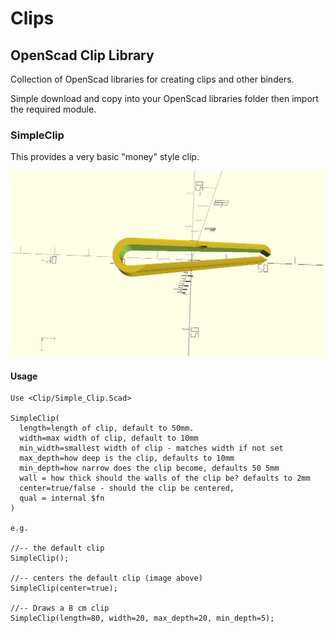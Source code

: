 # Clips
## OpenScad Clip Library
Collection of OpenScad libraries for creating clips and other binders.

Simple download and copy into your OpenScad libraries folder then import the required module.

### SimpleClip
This provides a very basic "money" style clip.

![alt text](https://github.com/jasonbanks/Clips/blob/master/simple_clip.png "simple clip")

#### Usage
```
Use <Clip/Simple_Clip.Scad>

SimpleClip(
  length=length of clip, default to 50mm.
  width=max width of clip, default to 10mm
  min_width=smallest width of clip - matches width if not set
  max_depth=how deep is the clip, defaults to 10mm 
  min_depth=how narrow does the clip become, defaults 50 5mm
  wall = how thick should the walls of the clip be? defaults to 2mm
  center=true/false - should the clip be centered,
  qual = internal $fn
)

e.g.

//-- the default clip
SimpleClip(); 

//-- centers the default clip (image above)
SimpleClip(center=true); 

//-- Draws a 8 cm clip
SimpleClip(length=80, width=20, max_depth=20, min_depth=5);
```
